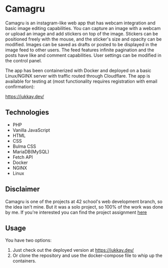 
# Camagru

Camagru is an instagram-like web app that has webcam integration and basic image editing capabilities. You can capture an image with a webcam or upload an image and add stickers on top of the image. Stickers can be positioned freely with the mouse, and the sticker's size and opacity can be modified. Images can be saved as drafts or posted to be displayed in the image feed to other users. The feed features infinite pagination and the posts have like and comment capabilities. User settings can be modified in the control panel.

The app has been containerized with Docker and deployed on a basic Linux/NGINX server with traffic routed through Cloudflare. The app is available for testing at (most functionality requires registration with email confirmation):

https://jukkay.dev/

## Technologies
- PHP
- Vanilla JavaScript
- HTML
- CSS
- Bulma CSS
- MariaDB(MySQL)
- Fetch API
- Docker
- NGINX
- Linux

## Disclaimer

Camagru is one of the projects at 42 school's web development branch, so the idea isn't mine. But it was a solo project, so 100% of the work was done by me. If you're interested you can find the project assignment [here](./camagru.en.pdf)

## Usage

You have two options:

1. Just check out the deployed version at https://jukkay.dev/
2. Or clone the repository and use the docker-compose file to whip up the containers. 
